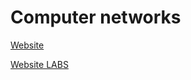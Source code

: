 # Computer networks

[Website](http://www.cs.ubbcluj.ro/~dadi/compnet/)

[Website LABS](http://www.cs.ubbcluj.ro/~forest/HtmlFolder/Retele/)
